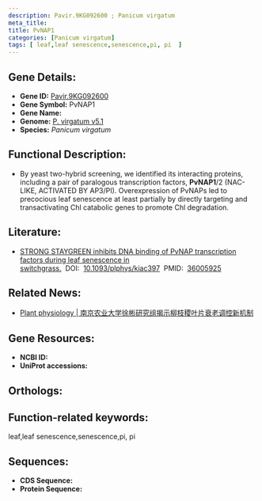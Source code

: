 ```yaml
---
description: Pavir.9KG092600 ; Panicum virgatum
meta_title:
title: PvNAP1
categories: [Panicum virgatum]
tags: [ leaf,leaf senescence,senescence,pi, pi  ]
---
```


## Gene Details:
- **Gene ID:**	[Pavir.9KG092600]()
- **Gene Symbol:** PvNAP1
- **Gene Name:** 
- **Genome:** [P. virgatum v5.1]()
- **Species:** *Panicum virgatum*

## Functional Description:
   - By yeast two-hybrid screening, we identified its interacting proteins, including a pair of paralogous transcription factors, **PvNAP1**/2 (NAC-LIKE, ACTIVATED BY AP3/PI).  Overexpression of PvNAPs led to precocious leaf senescence at least partially by directly targeting and transactivating Chl catabolic genes to promote Chl degradation. 

## Literature:
   - [STRONG STAYGREEN inhibits DNA binding of PvNAP transcription factors during leaf senescence in switchgrass.]( https://academic.oup.com/plphys/article/190/3/2045/6675499?login=true)&nbsp;&nbsp;DOI:&nbsp;&nbsp;[10.1093/plphys/kiac397](https://academic.oup.com/plphys/article/190/3/2045/6675499?login=true)&nbsp;&nbsp;PMID:&nbsp;&nbsp;[36005925](https://pubmed.ncbi.nlm.nih.gov/36005925/)

## Related News:
   - [Plant physiology | 南京农业大学徐彬研究组揭示柳枝稷叶片衰老调控新机制](https://mp.weixin.qq.com/s?__biz=Mzg3MDEwNDEyMg==&mid=2247537076&idx=5&sn=ce9b5b4917229b0c60d56d8ef5aa2135&chksm=ce90fce1f9e775f72591fd6993828a651df1b4f84172063138066ce12ecbdec14eec15f33690&scene=27#wechat_redirect)

## Gene Resources:
- **NCBI ID:** [](https://www.ncbi.nlm.nih.gov/gene/?term=)
- **UniProt accessions:** [](https://www.uniprot.org/uniprotkb//entry)

## Orthologs:


## Function-related keywords:
leaf,leaf senescence,senescence,pi, pi 

## Sequences:
- **CDS Sequence:**
- **Protein Sequence:**
